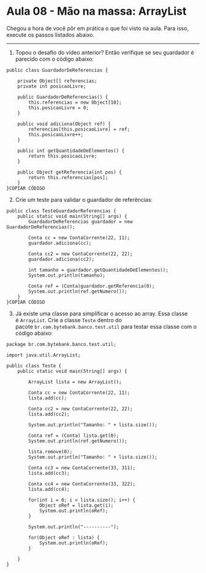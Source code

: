 # Aula 08 - Mão na massa: ArrayList

Chegou a hora de você pôr em prática o que foi visto na aula. Para isso, execute os passos listados abaixo.

---

1) Topou o desafio do vídeo anterior? Então verifique se seu guardador é parecido com o código abaixo:

```
public class GuardadorDeReferencias {

    private Object[] referencias;
    private int posicaoLivre;

    public GuardadorDeReferencias() {
        this.referencias = new Object[10];
        this.posicaoLivre = 0;
    }

    public void adiciona(Object ref) {
        referencias[this.posicaoLivre] = ref;
        this.posicaoLivre++;
    }

    public int getQuantidadeDeElementos() {
        return this.posicaoLivre;
    }

    public Object getReferencia(int pos) {
        return this.referencias[pos];
    }
}COPIAR CÓDIGO
```

2) Crie um teste para validar o guardador de referências:

```
public class TesteGuardadorReferencias {
    public static void main(String[] args) {
        GuardadorDeReferencias guardador = new GuardadorDeReferencias();

        Conta cc = new ContaCorrente(22, 11);
        guardador.adiciona(cc);

        Conta cc2 = new ContaCorrente(22, 22);
        guardador.adiciona(cc2);

        int tamanho = guardador.getQuantidadeDeElementos();
        System.out.println(tamanho);

        Conta ref = (Conta)guardador.getReferencia(0);
        System.out.println(ref.getNumero());
    }
}COPIAR CÓDIGO
```

3) Já existe uma classe para simplificar o acesso ao array. Essa classe é `ArrayList`. Crie a classe `Teste` dentro do pacote `br.com.bytebank.banco.test.util` para testar essa classe com o código abaixo:

```
package br.com.bytebank.banco.test.util;

import java.util.ArrayList;

public class Teste {
    public static void main(String[] args) {

        ArrayList lista = new ArrayList();

        Conta cc = new ContaCorrente(22, 11);
        lista.add(cc);

        Conta cc2 = new ContaCorrente(22, 22);
        lista.add(cc2);

        System.out.println("Tamanho: " + lista.size());

        Conta ref = (Conta) lista.get(0);
        System.out.println(ref.getNumero());

        lista.remove(0);
        System.out.println("Tamanho: " + lista.size());

        Conta cc3 = new ContaCorrente(33, 311);
        lista.add(cc3);

        Conta cc4 = new ContaCorrente(33, 322);
        lista.add(cc4);

        for(int i = 0; i < lista.size(); i++) {
            Object oRef = lista.get(i);
            System.out.println(oRef);
        }

        System.out.println("----------");

        for(Object oRef : lista) {
            System.out.println(oRef);
        }

    }
}
```